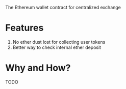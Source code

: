 The Ethereum wallet contract for centralized exchange

# Features

1. No ether dust lost for collecting user tokens
2. Better way to check internal ether deposit

# Why and How?

TODO
